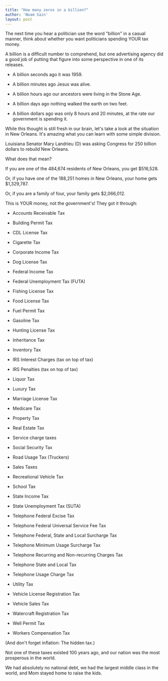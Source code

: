 ```yaml
---
title: "How many zeros in a billion?"
author: 'Noam Sain'
layout: post
---
```


The next time you hear a politician use the word "billion" in a casual manner, think about whether you want politicians spending YOUR tax money.

A billion is a difficult number to comprehend, but one advertising agency did a good job of putting that figure into some perspective in one of its releases.

- A billion seconds ago it was 1959.

- A billion minutes ago Jesus was alive.

- A billion hours ago our ancestors were living in the Stone Age.

- A billion days ago nothing walked the earth on two feet.

- A billion dollars ago was only 8 hours and 20 minutes, at the rate our government is spending it.

While this thought is still fresh in our brain, let's take a look at the situation in New Orleans. It's amazing what you can learn with some simple division.

Louisiana Senator Mary Landrieu (D) was asking Congress for 250 billion dollars to rebuild New Orleans.

What does that mean?

If you are one of the 484,674 residents of New Orleans, you get $516,528.

Or, if you have one of the 188,251 homes in New Orleans, your home gets $1,329,787.

Or, if you are a family of four, your family gets $2,066,012.

This is YOUR money, not the government's! They got it through:

- Accounts Receivable Tax

- Building Permit Tax

- CDL License Tax

- Cigarette Tax

- Corporate Income Tax

- Dog License Tax

- Federal Income Tax

- Federal Unemployment Tax (FUTA)

- Fishing License Tax

- Food License Tax

- Fuel Permit Tax

- Gasoline Tax

- Hunting License Tax

- Inheritance Tax

- Inventory Tax

- IRS Interest Charges (tax on top of tax)

- IRS Penalties (tax on top of tax)

- Liquor Tax

- Luxury Tax

- Marriage License Tax

- Medicare Tax

- Property Tax

- Real Estate Tax

- Service charge taxes

- Social Security Tax

- Road Usage Tax (Truckers)

- Sales Taxes

- Recreational Vehicle Tax

- School Tax

- State Income Tax

- State Unemployment Tax (SUTA)

- Telephone Federal Excise Tax

- Telephone Federal Universal Service Fee Tax

- Telephone Federal, State and Local Surcharge Tax

- Telephone Minimum Usage Surcharge Tax

- Telephone Recurring and Non-recurring Charges Tax

- Telephone State and Local Tax

- Telephone Usage Charge Tax

- Utility Tax

- Vehicle License Registration Tax

- Vehicle Sales Tax

- Watercraft Registration Tax

- Well Permit Tax

- Workers Compensation Tax

(And don't forget inflation: The hidden tax.)

Not one of these taxes existed 100 years ago, and our nation was the most prosperous in the world.

We had absolutely no national debt, we had the largest middle class in the world, and Mom stayed home to raise the kids.
